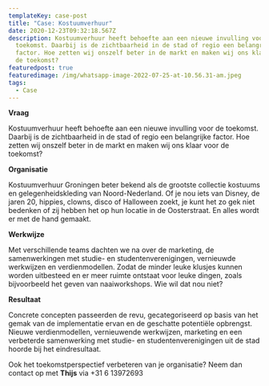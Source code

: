 ```yaml
---
templateKey: case-post
title: "Case: Kostuumverhuur"
date: 2020-12-23T09:32:18.567Z
description: Kostuumverhuur heeft behoefte aan een nieuwe invulling voor de
  toekomst. Daarbij is de zichtbaarheid in de stad of regio een belangrijke
  factor. Hoe zetten wij onszelf beter in de markt en maken wij ons klaar voor
  de toekomst?
featuredpost: true
featuredimage: /img/whatsapp-image-2022-07-25-at-10.56.31-am.jpeg
tags:
  - Case
---
```

**Vraag**

Kostuumverhuur heeft behoefte aan een nieuwe invulling voor de toekomst. Daarbij is de zichtbaarheid in de stad of regio een belangrijke factor. Hoe zetten wij onszelf beter in de markt en maken wij ons klaar voor de toekomst? 

**Organisatie**

Kostuumverhuur Groningen beter bekend als de grootste collectie kostuums en gelegenheidskleding van Noord-Nederland. Of je nou iets van Disney, de jaren 20, hippies, clowns, disco of Halloween zoekt, je kunt het zo gek niet bedenken of zij hebben het op hun locatie in de Oosterstraat. En alles wordt er met de hand gemaakt.

**Werkwijze**

Met verschillende teams dachten we na over de marketing, de samenwerkingen met studie- en studentenverenigingen, vernieuwde werkwijzen en verdienmodellen. Zodat de minder leuke klusjes kunnen worden uitbesteed en er meer ruimte ontstaat voor leuke dingen, zoals bijvoorbeeld het geven van naaiworkshops. Wie wil dat nou niet?

**Resultaat**

Concrete concepten passeerden de revu, gecategoriseerd op basis van het gemak van de implementatie ervan en de geschatte potentiële opbrengst. Nieuwe verdienmodellen, vernieuwende werkwijzen, marketing en een verbeterde samenwerking met studie- en studentenverenigingen uit de stad hoorde bij het eindresultaat. 

Ook het toekomstperspectief verbeteren van je organisatie? Neem dan contact op met **Thijs** via +31 6 13972693